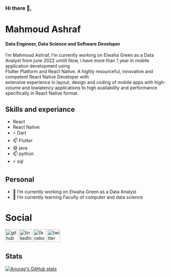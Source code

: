 
### Hi there 👋,

# Mahmoud Ashraf

#### Data Engineer, Data Science and Software Developer
I’m Mahmoud Ashraf, I’m currently working on Elwaha Green as a Data Analyst from june 2022 umtill Now, i have more than 1 year in mobile application development using  
Flutter Platform and React Native. A highly resourceful, innovative and competent React Native Developer with  
extensive experience in layout, design and coding of mobile apps with high-volume and lowlatency applications to high availability and performance specifically in React Native format.

## Skills and experiance

* React 
* React Native
* ⚡ Dart
* 📫 Flutter
* 😄 java
* 📫 python
* ⚡ sql

## Personal
- 🔭 I’m currently working on Elwaha Green as a Data Analyst
- 🌱 I’m currently learning Faculty of computer and data science 


# Social

[<img src='https://cdn.jsdelivr.net/npm/simple-icons@3.0.1/icons/github.svg' alt='github' height='40'>](https://github.com/https://github.com/MahmoudAshraf12)  [<img src='https://cdn.jsdelivr.net/npm/simple-icons@3.0.1/icons/linkedin.svg' alt='linkedin' height='40'>](https://www.linkedin.com/in/https://www.linkedin.com/in/mahmoud-ashraf-a51a74239/)  [<img src='https://cdn.jsdelivr.net/npm/simple-icons@3.0.1/icons/facebook.svg' alt='facebook' height='40'>](https://www.facebook.com/https://www.facebook.com/profile.php?id=100009080765802)  [<img src='https://cdn.jsdelivr.net/npm/simple-icons@3.0.1/icons/twitter.svg' alt='twitter' height='40'>](https://twitter.com/https://twitter.com/Hooda_ashraf2?t=uI7uNYrZ3rj76zT6qbyY3g&s=09)  

## Stats
[![Anurag's GitHub stats](https://github-readme-stats.vercel.app/api?username=MahmoudAshraf12)](https://github.com/anuraghazra/github-readme-stats)
